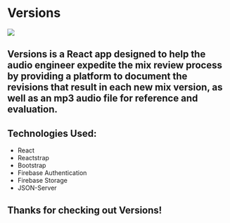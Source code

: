 # Versions

![](versions-demo.gif)

## Versions is a React app designed to help the audio engineer expedite the mix review process by providing a platform to document the revisions that result in each new mix version, as well as an mp3 audio file for reference and evaluation.

## Technologies Used:
- React
- Reactstrap
- Bootstrap
- Firebase Authentication
- Firebase Storage
- JSON-Server

## Thanks for checking out Versions!
